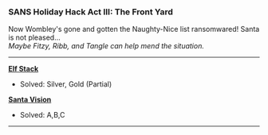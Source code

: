 ### SANS Holiday Hack Act III: The Front Yard
Now Wombley's gone and gotten the Naughty-Nice list ransomwared! Santa is not pleased...<br>
*Maybe Fitzy, Ribb, and Tangle can help mend the situation.*

---
**[Elf Stack](/2024_SANS_Holiday_Hack/Act3/ElfStack/)**
- Solved: Silver, Gold (Partial)

**[Santa Vision](/2024_SANS_Holiday_Hack/Act3/satnavision/)**
- Solved: A,B,C
---
